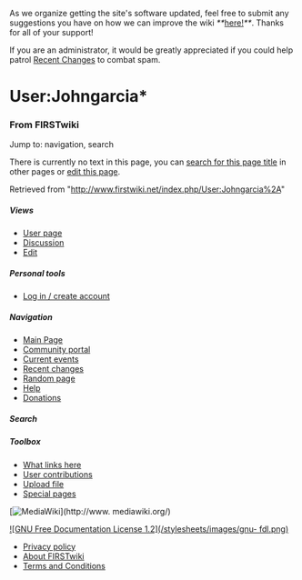 As we organize getting the site's software updated, feel free to submit any
suggestions you have on how we can improve the wiki
_**_[here!](/index.php/User:Hallry/Suggestions "User:Hallry/Suggestions"
)_**_. Thanks for all of your support!

If you are an administrator, it would be greatly appreciated if you could help
patrol [Recent Changes](/index.php/Special:Recentchanges
"Special:Recentchanges" ) to combat spam.

# User:Johngarcia*

### From FIRSTwiki

Jump to: navigation, search

There is currently no text in this page, you can [search for this page
title](/index.php/Special:Search/Johngarcia%2A "Special:Search/Johngarcia*" )
in other pages or [edit this
page](http://www.firstwiki.net/index.php?title=User:Johngarcia%2A&action=edit
"http://www.firstwiki.net/index.php?title=User:Johngarcia%2A&action=edit" ).

Retrieved from "<http://www.firstwiki.net/index.php/User:Johngarcia%2A>"

##### Views

  * [User page](/index.php?title=User:Johngarcia%2A&action=edit)
  * [Discussion](/index.php/User_talk:Johngarcia%2A)
  * [Edit](/index.php?title=User:Johngarcia%2A&action=edit)

##### Personal tools

  * [Log in / create account](/index.php?title=Special:Userlogin&returnto=User:Johngarcia%2A)

[](/index.php/Main_Page "Main Page" )

##### Navigation

  * [Main Page](/index.php/Main_Page)
  * [Community portal](/index.php/FIRSTwiki:Community_portal)
  * [Current events](/index.php/Current_events)
  * [Recent changes](/index.php/Special:Recentchanges)
  * [Random page](/index.php/Special:Random)
  * [Help](/index.php/FIRSTwiki:Help)
  * [Donations](/index.php/FIRSTwiki:Site_support)

##### Search



##### Toolbox

  * [What links here](/index.php/Special:Whatlinkshere/User:Johngarcia%2A)
  * [User contributions](/index.php/Special:Contributions/Johngarcia%2A)
  * [Upload file](/index.php/Special:Upload)
  * [Special pages](/index.php/Special:Specialpages)

[![MediaWiki](/skins/common/images/poweredby_mediawiki_88x31.png)](http://www.
mediawiki.org/)

[![GNU Free Documentation License 1.2](/stylesheets/images/gnu-
fdl.png)](http://www.gnu.org/copyleft/fdl.html)

  * [Privacy policy](/index.php/FIRSTwiki:Privacy_policy "FIRSTwiki:Privacy policy" )
  * [About FIRSTwiki](/index.php/FIRSTwiki:About "FIRSTwiki:About" )
  * [Terms and Conditions](/index.php/FIRSTwiki:Terms_and_conditions "FIRSTwiki:Terms and conditions" )

